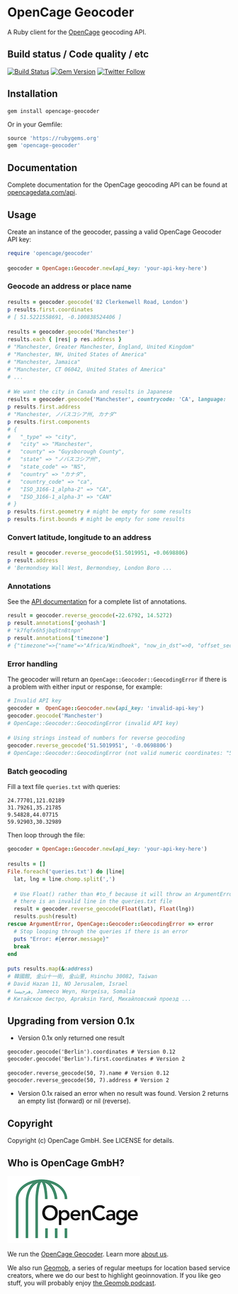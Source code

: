# OpenCage Geocoder

A Ruby client for the [OpenCage](https://opencagedata.com/) geocoding API.

## Build status / Code quality / etc

[![Build Status](https://travis-ci.org/OpenCageData/ruby-opencage-geocoder.svg?branch=master)](https://travis-ci.org/OpenCageData/ruby-opencage-geocoder)
[![Gem Version](https://badge.fury.io/rb/opencage-geocoder.svg)](https://badge.fury.io/rb/opencage-geocoder)
[![Twitter Follow](https://img.shields.io/twitter/follow/OpenCage?label=Follow%20OpenCage&style=social)](https://twitter.com/opencage)

## Installation

```
gem install opencage-geocoder
```

Or in your Gemfile:

```ruby
source 'https://rubygems.org'
gem 'opencage-geocoder'
```

## Documentation

Complete documentation for the OpenCage geocoding API can be found at
[opencagedata.com/api](https://opencagedata.com/api).

## Usage

Create an instance of the geocoder, passing a valid OpenCage Geocoder API key:

```ruby
require 'opencage/geocoder'

geocoder = OpenCage::Geocoder.new(api_key: 'your-api-key-here')
```

### Geocode an address or place name

```ruby
results = geocoder.geocode('82 Clerkenwell Road, London')
p results.first.coordinates
# [ 51.5221558691, -0.100838524406 ]

results = geocoder.geocode('Manchester')
results.each { |res| p res.address }
# "Manchester, Greater Manchester, England, United Kingdom"
# "Manchester, NH, United States of America"
# "Manchester, Jamaica"
# "Manchester, CT 06042, United States of America"
# ...

# We want the city in Canada and results in Japanese
results = geocoder.geocode('Manchester', countrycode: 'CA', language: 'ja')
p results.first.address
# "Manchester, ノバスコシア州, カナダ"
p results.first.components
# {
#   "_type" => "city",
#   "city" => "Manchester",
#   "county" => "Guysborough County",
#   "state" => "ノバスコシア州",
#   "state_code" => "NS",
#   "country" => "カナダ",
#   "country_code" => "ca",
#   "ISO_3166-1_alpha-2" => "CA",
#   "ISO_3166-1_alpha-3" => "CAN"
# }
p results.first.geometry # might be empty for some results 
p results.first.bounds # might be empty for some results 
```

### Convert latitude, longitude to an address

```ruby
result = geocoder.reverse_geocode(51.5019951, -0.0698806)
p result.address
# 'Bermondsey Wall West, Bermondsey, London Boro ...

```

### Annotations

See the [API documentation](https://opencagedata.com/api#annotations) for a
complete list of annotations.

```ruby
result = geocoder.reverse_geocode(-22.6792, 14.5272)
p result.annotations['geohash']
# "k7fqfx6h5jbq5tn8tnpn"
p result.annotations['timezone']
# {"timezone"=>{"name"=>"Africa/Windhoek", "now_in_dst"=>0, "offset_sec"=>7200, "offset_string"=>200, "short_name"=>"CAT"}}
```

### Error handling

The geocoder will return an `OpenCage::Geocoder::GeocodingError` if there is a
problem with either input or response, for example:

```ruby
# Invalid API key
geocoder =  OpenCage::Geocoder.new(api_key: 'invalid-api-key')
geocoder.geocode('Manchester')
# OpenCage::Geocoder::GeocodingError (invalid API key)

# Using strings instead of numbers for reverse geocoding
geocoder.reverse_geocode('51.5019951', '-0.0698806')
# OpenCage::Geocoder::GeocodingError (not valid numeric coordinates: "51.5019951", "-0.0698806")
```

### Batch geocoding

Fill a text file `queries.txt` with queries:

```
24.77701,121.02189
31.79261,35.21785
9.54828,44.07715
59.92903,30.32989
```

Then loop through the file:

```ruby
geocoder = OpenCage::Geocoder.new(api_key: 'your-api-key-here')

results = []
File.foreach('queries.txt') do |line|
  lat, lng = line.chomp.split(',')

  # Use Float() rather than #to_f because it will throw an ArgumentError if
  # there is an invalid line in the queries.txt file
  result = geocoder.reverse_geocode(Float(lat), Float(lng))
  results.push(result)
rescue ArgumentError, OpenCage::Geocoder::GeocodingError => error
  # Stop looping through the queries if there is an error
  puts "Error: #{error.message}"
  break
end

puts results.map(&:address)
# 韓國館, 金山十一街, 金山里, Hsinchu 30082, Taiwan
# David Hazan 11, NO Jerusalem, Israel
# هرجيسا, Jameeco Weyn, Hargeisa, Somalia
# Китайское бистро, Apraksin Yard, Михайловский проезд ...
```

## Upgrading from version 0.1x

* Version 0.1x only returned one result

```
geocoder.geocode('Berlin').coordinates # Version 0.12
geocoder.geocode('Berlin').first.coordinates # Version 2

geocoder.reverse_geocode(50, 7).name # Version 0.12
geocoder.reverse_geocode(50, 7).address # Version 2
```

* Version 0.1x raised an error when no result was found. Version 2 returns an empty list (forward) or nil (reverse).


## Copyright

Copyright (c) OpenCage GmbH. See LICENSE for details.

## Who is OpenCage GmbH?

<a href="https://opencagedata.com"><img src="opencage_logo_300_150.png"></a>

We run the [OpenCage Geocoder](https://opencagedata.com). Learn more [about us](https://opencagedata.com/about). 

We also run [Geomob](https://thegeomob.com), a series of regular meetups for location based service creators, where we do our best to highlight geoinnovation. If you like geo stuff, you will probably enjoy [the Geomob podcast](https://thegeomob.com/podcast/).
